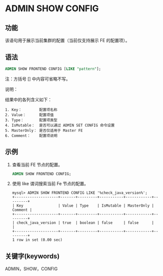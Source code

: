 # ADMIN SHOW CONFIG

## 功能

该语句用于展示当前集群的配置（当前仅支持展示 FE 的配置项）。

## 语法

```sql
ADMIN SHOW FRONTEND CONFIG [LIKE "pattern"];
```

注：方括号 [] 中内容可省略不写。

说明：

结果中的各列含义如下：

```plain text
1. Key：        配置项名称
2. Value：      配置项值
3. Type：       配置项类型
4. IsMutable：  是否可以通过 ADMIN SET CONFIG 命令设置
5. MasterOnly： 是否仅适用于 Master FE
6. Comment：    配置项说明
```

## 示例

1. 查看当前 FE 节点的配置。

    ```sql
    ADMIN SHOW FRONTEND CONFIG;
    ```

2. 使用 like 谓词搜索当前 Fe 节点的配置。

    ```plain text
    mysql> ADMIN SHOW FRONTEND CONFIG LIKE '%check_java_version%';
    +--------------------+-------+---------+-----------+------------+---------+
    | Key                | Value | Type    | IsMutable | MasterOnly | Comment |
    +--------------------+-------+---------+-----------+------------+---------+
    | check_java_version | true  | boolean | false     | false      |         |
    +--------------------+-------+---------+-----------+------------+---------+
    1 row in set (0.00 sec)
    ```

## 关键字(keywords)

ADMIN，SHOW，CONFIG

